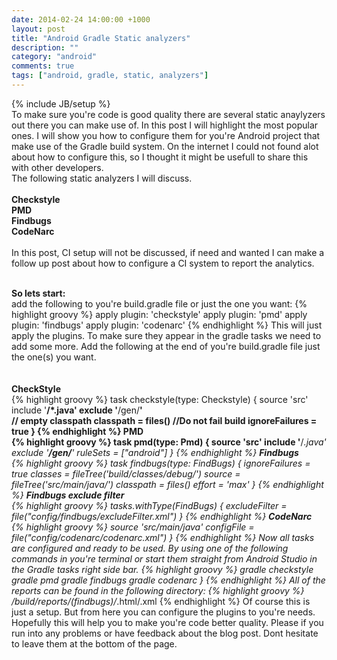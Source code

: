 ```yaml
---
date: 2014-02-24 14:00:00 +1000
layout: post
title: "Android Gradle Static analyzers"
description: ""
category: "android"
comments: true
tags: ["android, gradle, static, analyzers"]
---
```

{% include JB/setup %}
<br>
To make sure you're code is good quality there are several static anaylyzers out there you can make use of. 
In this post I will highlight the most popular ones. I will show you how to configure them for you're Android
project that make use of the Gradle build system. On the internet I could not found alot about how to
configure this, so I thought it might be usefull to share this with other developers.
<br>
The following static analyzers I will discuss.<br><br>
<b>Checkstyle</b><br>
<b>PMD</b><br>
<b>Findbugs</b><br>
<b>CodeNarc</b><br>
<br>
In this post, CI setup will not be discussed, if need and wanted I can make a follow up post about how to
configure a CI system to report the analytics.<br><br>
<!-- more start -->
<b>So lets start:</b><br>
add the following to you're build.gradle file or just the one you want:
{% highlight groovy %}
apply plugin: 'checkstyle'
apply plugin: 'pmd'
apply plugin: 'findbugs'
apply plugin: 'codenarc'
{% endhighlight %}
This will just apply the plugins. To make sure they appear in the gradle tasks we need to add some more.
Add the following at the end of you're build.gradle file just the one(s) you want.<br><br><br>
<b>CheckStyle</b><br>
{% highlight groovy %}
task checkstyle(type: Checkstyle) {
	source 'src'
    include '**/*.java'
    exclude '**/gen/**'    
	// empty classpath
    classpath = files()
    //Do not fail build
    ignoreFailures = true
}
{% endhighlight %}
<b>PMD</b><br>
{% highlight groovy %}
task pmd(type: Pmd) {
    source 'src'
    include '**/*.java'
    exclude '**/gen/**'
    ruleSets = ["android"]
}
{% endhighlight %}
<b>Findbugs</b><br>
{% highlight groovy %}
task findbugs(type: FindBugs) {
    ignoreFailures = true
    classes = fileTree('build/classes/debug/')
    source = fileTree('src/main/java/')
    classpath = files()
    effort = 'max'
}
{% endhighlight %}
<b>Findbugs exclude filter</b><br>
{% highlight groovy %}
	tasks.withType(FindBugs) {
    excludeFilter = file("config/findbugs/excludeFilter.xml")
}
{% endhighlight %}
<b>CodeNarc</b><br>
{% highlight groovy %}
    source 'src/main/java'
    configFile =  file("config/codenarc/codenarc.xml")
}
{% endhighlight %}
Now all tasks are configured and ready to be used. By using one of the following commands in you're terminal
or start them straight from Android Studio in the Gradle tasks right side bar.
{% highlight groovy %}
    gradle checkstyle
    gradle pmd
    gradle findbugs
    gradle codenarc
}
{% endhighlight %}
All of the reports can be found in the following directory:
{% highlight groovy %}
    /build/reports/(findbugs)/*.html/.xml
{% endhighlight %}
Of course this is just a setup. But from here you can configure the plugins to you're needs. Hopefully this
will help you to make you're code better quality. Please if you run into any problems or have feedback about the
blog post. Dont hesitate to leave them at the bottom of the page.
<!-- more end --> 
